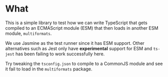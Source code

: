 # What

This is a simple library to test how we can write TypeScript that gets compiled to an ECMAScript module (ESM) that then loads in another ESM module, `multiformats`. 

We use Jasmine as the test runner since it has ESM support. Other alternatives such as Jest only have **experimental** support for ESM and `ts-jest` has been failing to work successfully here.

Try tweaking the `tsconfig.json` to compile to a CommonJS module and see it fail to load in the `multiformats` package.